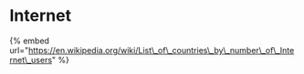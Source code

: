 # Internet

{% embed url="https://en.wikipedia.org/wiki/List\_of\_countries\_by\_number\_of\_Internet\_users" %}





